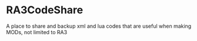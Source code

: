 # RA3CodeShare
A place to share and backup xml and lua codes that are useful when making MODs, not limited to RA3
